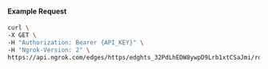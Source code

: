 <!-- Code generated for API Clients. DO NOT EDIT. -->

#### Example Request

```bash
curl \
-X GET \
-H "Authorization: Bearer {API_KEY}" \
-H "Ngrok-Version: 2" \
https://api.ngrok.com/edges/https/edghts_32PdLhEDW8ywpD9Lrb1xtCSaJmi/routes/edghtsrt_32PdLd4HHu1I2oUOVvwvtttMvXh/user_agent_filter
```
